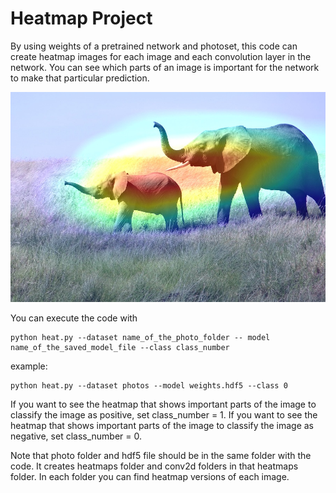 # Heatmap Project

By using weights of a pretrained network and photoset, this code can create heatmap images for each image and each convolution layer in the network. You can see which parts of an image is important for the network to make that particular prediction.

<p align="center">
  <img src="./Example.jpg" alt="example heatmap" width="600" />
</p>

You can execute the code with 
```
python heat.py --dataset name_of_the_photo_folder -- model name_of_the_saved_model_file --class class_number
```
example: 
```
python heat.py --dataset photos --model weights.hdf5 --class 0
```

If you want to see the heatmap that shows important parts of the image to classify the image as positive, set class_number = 1.
If you want to see the heatmap that shows important parts of the image to classify the image as negative, set class_number = 0.

Note that photo folder and hdf5 file should be in the same folder with the code. It creates heatmaps folder and conv2d folders in that heatmaps folder. In each folder you can find heatmap versions of each image.